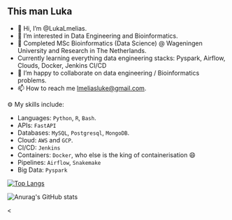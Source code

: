 ## This man Luka
- 👋 Hi, I’m @LukaLmelias.
- 👀 I’m interested in Data Engineering and Bioinformatics.
- 🌱 Completed MSc Bioinformatics (Data Science) @ Wageningen University and Research in The Netherlands.
- Currently learning everything data engineering stacks: Pyspark, Airflow, Clouds, Docker, Jenkins CI/CD  
- 💞️ I’m happy to collaborate on  data engineering / Bioinformatics problems.
- 📫 How to reach me lmeliasluke@gmail.com.




⚙️ My skills include:
  - Languages: `Python`, `R`, `Bash`.
  - APIs: `FastAPI`
  - Databases: `MySQL`, `Postgresql`, `MongoDB`.
  - Cloud: `AWS` and `GCP`.
  - CI/CD: `Jenkins`
  - Containers: `Docker`, who else is the king of containerisation 😄
  - Pipelines: `Airflow`, `Snakemake`
  - Big Data: `Pyspark`


[![Top Langs](https://github-readme-stats.vercel.app/api/top-langs/?username=LukaLmelias)](https://github.com/LukaLmelias/github-readme-stats)



![Anurag's GitHub stats](https://github-readme-stats.vercel.app/api?username=LukaLmelias&theme=shadow_green&show_icons=true)

<
<!---
lmeliasluke/lmeliasluke is a ✨ special ✨ repository because its `README.md` (this file) appears on your GitHub profile.
You can click the Preview link to take a look at your changes.
--->
